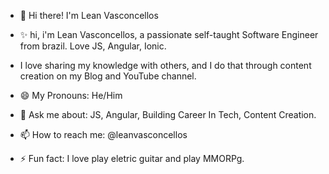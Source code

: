 
- 👋 Hi there! I'm Lean Vasconcellos

- ✨ hi, i'm Lean Vasconcellos, a passionate self-taught Software Engineer from brazil. Love JS, Angular, Ionic.

- I love sharing my knowledge with others, and I do that through content creation on my Blog and YouTube channel. 

- 😄 My Pronouns: He/Him
- 💬 Ask me about: JS, Angular, Building Career In Tech, Content Creation.
- 📫 How to reach me: @leanvasconcellos
- ⚡ Fun fact: I love play eletric guitar and play MMORPg. 
